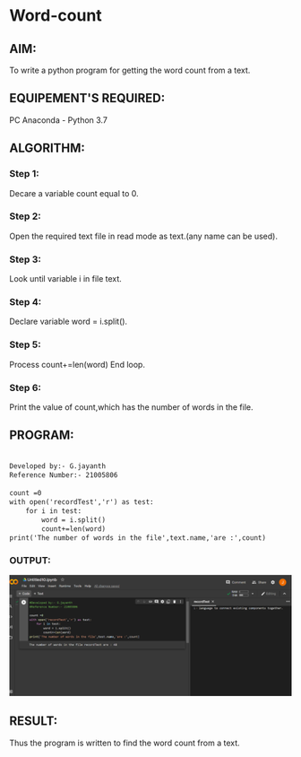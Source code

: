 # Word-count
## AIM:
To write a python program for getting the word count from a text.
## EQUIPEMENT'S REQUIRED: 
PC
Anaconda - Python 3.7
## ALGORITHM: 
### Step 1:

Decare a variable count equal to 0.

### Step 2: 

Open the required text file in read mode as text.(any name can be used).
 
### Step 3: 

Look until variable i in file text.

### Step 4: 

Declare variable word = i.split().

### Step 5:

Process count+=len(word) End loop.

### Step 6: 

Print the value of count,which has the number of words in the file.

## PROGRAM:
~~~

Developed by:- G.jayanth
Reference Number:- 21005806

count =0
with open('recordTest','r') as test:
    for i in test:
        word = i.split()
        count+=len(word)
print('The number of words in the file',text.name,'are :',count)
~~~
### OUTPUT:
![OUTPUT](/IMAGES/d.png)


## RESULT:
Thus the program is written to find the word count from a text.
